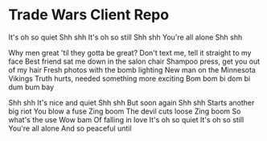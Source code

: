 # Trade Wars Client Repo

It's oh so quiet
Shh shh
It's oh so still
Shh shh
You're all alone
Shh shh


Why men great 'til they gotta be great?
Don't text me, tell it straight to my face
Best friend sat me down in the salon chair
Shampoo press, get you out of my hair
Fresh photos with the bomb lighting
New man on the Minnesota Vikings
Truth hurts, needed something more exciting
Bom bom bi dom bi dum bum bay


Shh shh
It's nice and quiet
Shh shh
But soon again
Shh shh
Starts another big riot
You blow a fuse
Zing boom
The devil cuts loose
Zing boom
So what's the use
Wow bam
Of falling in love
It's oh so quiet
It's oh so still
You're all alone
And so peaceful until

